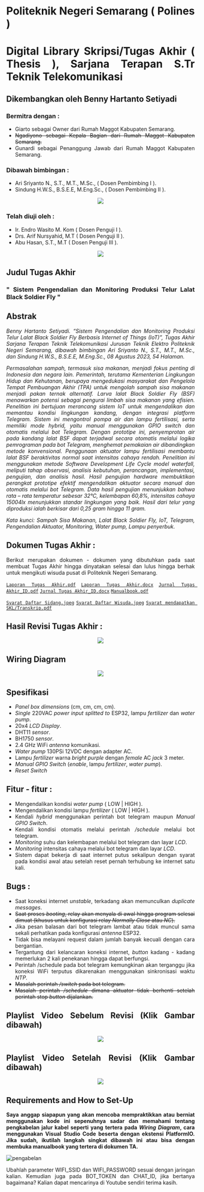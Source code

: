 <div style="text-align: justify">

# Politeknik Negeri Semarang ( Polines )
# Digital Library Skripsi/Tugas Akhir ( Thesis ), Sarjana Terapan S.Tr Teknik Telekomunikasi 

## Dikembangkan oleh Benny Hartanto Setiyadi
### Bermitra dengan :
- Giarto sebagai Owner dari Rumah Maggot Kabupaten Semarang.
- ~~Ngadiyono sebagai Kepala Bagian dari Rumah Maggot Kabupaten Semarang.~~
- Gunardi sebagai Penanggung Jawab dari Rumah Maggot Kabupaten Semarang.
### Dibawah bimbingan :
- Ari Sriyanto N., S.T., M.T., M.Sc., ( Dosen Pembimbing I ).
- Sindung H.W.S., B.S.E.E, M.Eng.Sc., ( Dosen Pembimbing II ).
<p align="center"><img src="/tugas_akhir/dokumenTA/Benny_TTD TA-2_persetujuan.jpg"></p>

### Telah diuji oleh :
- Ir. Endro Wasito M. Kom ( Dosen Penguji I ).
- Drs. Arif Nursyahid, M.T ( Dosen Penguji II ).
- Abu Hasan, S.T., M.T ( Dosen Penguji III ).
<p align="center"><img src="/tugas_akhir/dokumenTA/Benny_TTD TA-3_pengesahan.jpg"></p>

## Judul Tugas Akhir
  ### " Sistem Pengendalian dan Monitoring Produksi Telur Lalat Black Soldier Fly "

## Abstrak
<p align="justify"><i>
Benny Hartanto Setiyadi. “Sistem Pengendalian dan Monitoring Produksi Telur Lalat Black Soldier Fly Berbasis Internet of Things (IoT)”, Tugas Akhir Sarjana Terapan Teknik Telekomunikasi Jurusan Teknik Elektro Politeknik Negeri Semarang, dibawah bimbingan Ari Sriyanto N., S.T., M.T., M.Sc., dan Sindung H.W.S., B.S.E.E, M.Eng.Sc., 08 Agustus 2023, 54 Halaman. </p></i>
<p align="justify"><i>
Permasalahan sampah, termasuk sisa makanan, menjadi fokus penting di Indonesia dan negara lain. Pemerintah, terutama Kementerian Lingkungan Hidup dan Kehutanan, berupaya mengedukasi masyarakat dan Pengelola Tempat Pembuangan Akhir (TPA) untuk mengolah sampah sisa makanan menjadi pakan ternak alternatif. Larva lalat Black Soldier Fly (BSF) menawarkan potensi sebagai pengurai limbah sisa makanan yang efisien. Penelitian ini bertujuan merancang sistem IoT untuk mengendalikan dan memantau kondisi lingkungan kandang, dengan integrasi platform Telegram. Sistem ini mengontrol pompa air dan lampu fertilisasi, serta memiliki mode hybrid, yaitu manual menggunakan GPIO switch dan otomatis melalui bot Telegram. Dengan prototipe ini, penyemprotan air pada kandang lalat BSF dapat terjadwal secara otomatis melalui logika pemrograman pada bot Telegram, menghemat pemakaian air dibandingkan metode konvensional. Penggunaan aktuator lampu fertilisasi membantu lalat BSF beraktivitas normal saat intensitas cahaya rendah. Penelitian ini menggunakan metode Software Development Life Cycle model waterfall, meliputi tahap observasi, analisis kebutuhan, perancangan, implementasi, pengujian, dan analisis hasil. Hasil pengujian hardware membuktikan perangkat prototipe efektif mengendalikan aktuator secara manual dan otomatis melalui bot Telegram. Data hasil pengujian menunjukkan bahwa  rata – rata temperatur sebesar 32°C, kelembapan 60,8%, intensitas cahaya 15004lx menunjukkan standar lingkungan yang baik. Hasil dari telur yang diproduksi ialah berkisar dari 0,25 gram hingga 11 gram.</p></i>
<p align="justify"><i>
Kata kunci: Sampah Sisa Makanan, Lalat Black Soldier Fly, IoT, Telegram, Pengendalian Aktuator, Monitoring, Water pump, Lampu penyerbuk. </p></i>

## Dokumen Tugas Akhir :
Berikut merupakan dokumen - dokumen yang dibutuhkan pada saat membuat Tugas Akhir hingga dinyatakan selesai dan lulus hingga berhak untuk mengikuti wisuda pusat di Politeknik Negeri Semarang. 

<a href="/tugas_akhir/dokumenTA/daftarWisuda/[D4_TA]_BENNY HARTANTO S_TE4B_2023.pdf" target="_blank">`Laporan Tugas Akhir.pdf`</a> <a href="/tugas_akhir/dokumenTA/DIREVISI_LAPORAN_TA_BENNY2.docx" target="_blank">`Laporan Tugas Akhir.docx`</a> <a href="/tugas_akhir/dokumenTA/daftarWisuda/DIPAKAI_JURNAL_TA-ID.pdf" target="_blank">`Jurnal Tugas Akhir_ID.pdf`</a> <a href="/tugas_akhir/dokumenTA/daftarWisuda/DIPAKAI_JURNAL_TA-ID.docx" target="_blank">`Jurnal Tugas Akhir_ID.docx`</a> <a href="/tugas_akhir/dokumenTA/daftarWisuda/DIPAKAI_MANUALBOOK_TA.pdf" target="_blank">`Manualbook.pdf`</a>

<a href="/tugas_akhir/dokumenTA/Syarat Daftar Sidang.jpeg" target="_blank">`Syarat Daftar Sidang.jpeg`</a> <a href="/tugas_akhir/dokumenTA/Syarat Daftar Wisuda.jpeg" target="_blank">`Syarat Daftar Wisuda.jpeg`</a> <a href="/tugas_akhir/dokumenTA/Syarat mendapatkan SKL.pdf" target="_blank">`Syarat mendapatkan SKL/Transkrip.pdf`</a>

## Hasil Revisi Tugas Akhir :
<p align="center"><img src="/tugas_akhir/dokumenTA/hasilRevisi.png"></p>

## Wiring Diagram

<p align="center"><img src="/tugas_akhir/dokumenTA/wiringDiagram.png"></p>
<!-- EMBED LOCAL FILE TIPS
https://www.seancdavis.com/posts/three-ways-to-add-image-to-github-readme/ -->

## Spesifikasi
- _Panel box dimensions_ (cm, cm, cm, cm).
- _Single_ 220VAC _power input splitted to_ ESP32, lampu _fertilizer_ dan _water pump_.
- 20x4 _LCD Display_.
- DHT11 _sensor_.
- BH1750 _sensor_.
- 2.4 GHz WiFi _antenna_ komunikasi.
- _Water pump_ 130PSi 12VDC dengan adapter AC.
- Lampu _fertilizer_ warna _bright purple_ dengan _female_ AC _jack_ 3 meter.
- _Manual GPIO Switch_ (_enable_, lampu _fertilizer_, _water pump_).
- _Reset Switch_

## Fitur - fitur :
- Mengendalikan kondisi _water pump_ ( LOW | HIGH ).
- Mengendalikan kondisi lampu _fertilizer_ ( LOW | HIGH ).
- Kendali _hybrid_ menggunakan perintah bot telegram maupun _Manual GPIO Switch_.
- Kendali kondisi otomatis melalui perintah _/schedule_ melalui bot telegram.
- _Monitoring_ suhu dan kelembapan melalui bot telegram dan layar _LCD_.
- _Monitoring_ intensitas cahaya melalui bot telegram dan layar _LCD_.
- Sistem dapat bekerja di saat internet putus sekalipun dengan syarat pada kondisi awal atau setelah reset pernah terhubung ke internet satu kali.

## Bugs :
- Saat koneksi internet _unstable_, terkadang akan memunculkan _duplicate messages_.
- ~~Saat proses _booting_, relay akan menyala di awal hingga program selesai dimuat (khusus untuk konfigurasi relay _Normally Close_ atau _NC_).~~
- Jika pesan balasan dari bot telegram lambat atau tidak muncul sama sekali perhatikan pada konfigurasi _antenna_ ESP32.
- Tidak bisa melayani request dalam jumlah banyak kecuali dengan cara bergantian.
- Tergantung dari kelancaran koneksi internet, _button_ kadang - kadang memerlukan 2 kali penekanan hingga dapat berfungsi.
- Perintah /schedule pada bot telegram kemungkinan akan terganggu jika koneksi WiFi terputus dikarenakan menggunakan sinkronisasi waktu _NTP_.
- ~~Masalah perintah _/switch_ pada bot telegram.~~
- ~~Masalah perintah _/schedule_ dimana aktuator tidak berhenti setelah perintah stop _button_ dijalankan.~~

## Playlist Video Sebelum Revisi (Klik Gambar dibawah)
<p align="center"><a href="https://www.youtube.com/playlist?list=PL8nDSUqXeZfUDnogHgag6RzNRzioCGDOZ">
  <img src="https://img.youtube.com/vi/TRhNcSzCQi8/hqdefault.jpg">
</a></p>
<!-- EMBED YT PLAYLIST
https://bobbyhadz.com/blog/embed-video-into-github-readme-markdown -->

## Playlist Video Setelah Revisi (Klik Gambar dibawah)
<p align="center"><a href="https://www.youtube.com/playlist?list=PL8nDSUqXeZfWEAUHO0MUWcxwX7mzMBE_k">
  <img src="/tugas_akhir/dokumenTA/hasilRevisi.png">
</a></p>


## Requirements and How to Set-Up

**Saya anggap siapapun yang akan mencoba mempraktikkan atau berniat menggunakan kode ini sepenuhnya sadar dan memahami tentang pengkabelan jalur kabel seperti yang tertera pada _Wiring Diagram_, cara menggunakan Visual Studio Code beserta dengan ekstensi PlatformIO. Jika sudah, ikutilah langkah singkat dibawah ini atau bisa dengan membuka manualbook yang tertera di dokumen TA.**

![pengabelan](tugas_akhir/dokumenTA/setup.png)

Ubahlah parameter WIFI_SSID dan WIFI_PASSWORD sesuai dengan jaringan kalian. Kemudian juga pada BOT_TOKEN dan CHAT_ID, jika bertanya bagaimana? Kalian dapat mencarinya di Youtube sendiri terima kasih.

</div>